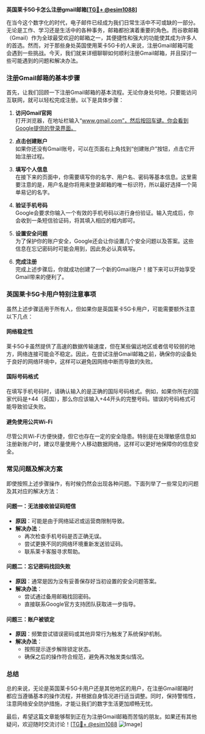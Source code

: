 **英国莱卡5G卡怎么注册gmail邮箱[[TG💪+ @esim1088](https://t.me/s/esim1088)]**

在当今这个数字化的时代，电子邮件已经成为我们日常生活中不可或缺的一部分。无论是工作、学习还是生活中的各种事务，邮箱都扮演着重要的角色。而谷歌邮箱（Gmail）作为全球最受欢迎的邮箱之一，其便捷性和强大的功能使其成为许多人的首选。然而，对于那些身处英国使用莱卡5G卡的人来说，注册Gmail邮箱可能会遇到一些挑战。今天，我们就来详细聊聊如何顺利注册Gmail邮箱，并且探讨一些可能遇到的问题和解决办法。

### 注册Gmail邮箱的基本步骤

首先，让我们回顾一下注册Gmail邮箱的基本流程。无论你身处何地，只要能访问互联网，就可以轻松完成注册。以下是具体步骤：

1. **访问Gmail官网**  
   打开浏览器，在地址栏输入“www.gmail.com”，然后按回车键。你会看到Google提供的登录界面。

2. **点击创建账户**  
   如果你还没有Gmail账号，可以在页面右上角找到“创建账户”按钮，点击它开始注册过程。

3. **填写个人信息**  
   在接下来的页面中，你需要填写你的名字、用户名、密码等基本信息。这里需要注意的是，用户名是你将用来登录邮箱的唯一标识符，所以最好选择一个简单易记的名字。

4. **验证手机号码**  
   Google会要求你输入一个有效的手机号码以进行身份验证。输入完成后，你会收到一条短信验证码，将其填入相应的框内即可。

5. **设置安全问题**  
   为了保护你的账户安全，Google还会让你设置几个安全问题以及答案。这些信息在忘记密码时可能会用到，因此务必认真填写。

6. **完成注册**  
   完成上述步骤后，你就成功创建了一个新的Gmail账户！接下来可以开始享受Gmail带来的便利了。

### 英国莱卡5G卡用户特别注意事项

虽然上述步骤适用于所有人，但如果你是英国莱卡5G卡用户，可能需要额外注意以下几点：

#### 网络稳定性
莱卡5G卡虽然提供了高速的数据传输速度，但在某些偏远地区或者信号较弱的地方，网络连接可能会不稳定。因此，在尝试注册Gmail邮箱之前，确保你的设备处于良好的网络环境中，这样可以避免因网络中断而导致的失败。

#### 国际号码格式
在填写手机号码时，请确认输入的是正确的国际号码格式。例如，如果你所在的国家代码是+44（英国），那么你应该输入+44开头的完整号码。错误的号码格式可能导致验证失败。

#### 避免使用公共Wi-Fi
尽管公共Wi-Fi方便快捷，但它也存在一定的安全隐患。特别是在处理敏感信息如注册新账户时，建议尽量使用个人移动数据网络，这样可以更好地保障你的信息安全。

### 常见问题及解决方案

即使按照上述步骤操作，有时候仍然会出现各种问题。下面列举了一些常见的问题及其对应的解决方法：

#### 问题一：无法接收验证码短信
- **原因**：可能是由于网络延迟或运营商限制导致。
- **解决办法**：
  - 再次检查手机号码是否正确无误。
  - 尝试更换不同的网络环境重新发送验证码。
  - 联系莱卡客服寻求帮助。

#### 问题二：忘记密码找回失败
- **原因**：通常是因为没有妥善保存好当初设置的安全问题答案。
- **解决办法**：
  - 尝试通过备用邮箱找回密码。
  - 直接联系Google官方支持团队获取进一步指导。

#### 问题三：账户被锁定
- **原因**：频繁尝试错误密码或其他异常行为触发了系统保护机制。
- **解决办法**：
  - 按照提示逐步解除锁定状态。
  - 确保之后的操作符合规范，避免再次触发类似情况。

### 总结

总的来说，无论是英国莱卡5G卡用户还是其他地区的用户，在注册Gmail邮箱时都应当遵循基本的操作流程，并根据自身情况进行适当调整。同时，保持警惕性，注意网络安全防护措施，才能让我们的数字生活更加顺畅无忧。

最后，希望这篇文章能够帮到正在为注册Gmail邮箱而苦恼的朋友。如果还有其他疑问，欢迎随时交流讨论！[[TG💪+ @esim1088](https://t.me/s/esim1088) ![Image](https://i.postimg.cc/4NQfJmqS/Snipaste-2025-05-13-00-14-12.png)]